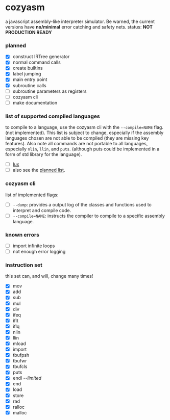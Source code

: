 # cozyasm
a javascript assembly-like interpreter simulator. Be warned, the current versions have **no/minimal** error catching and safety nets. status: **NOT PRODUCTION READY**

### planned
- [x] construct IRTree generator
- [x] normal command calls
- [x] create builtins
- [x] label jumping
- [x] main entry point
- [x] subroutine calls
- [ ] subroutine parameters as registers
- [ ] cozyasm cli
- [ ] make documentation
### list of supported compiled languages
to compile to a language, use the cozyasm cli with the `--compile=NAME` flag. (not implemented). This list is subject to change, especially if the assembly languages chosen are not able to be compiled (they are missing key features). Also note all commands are not portable to all languages, especially `nlin`, `llin`, and `puts`. (although puts could be implemented in a form of std library for the language).

- [ ] [lux](https://github.com/obscuredc/lux)
- [ ] also see the [planned list](https://github.com/stars/obscuredc/lists/assembly-emulators).
### cozyasm cli
list of implemented flags:

- [ ] `--dump`: provides a output log of the classes and functions used to interpret and compile code.
- [ ] `--compile=NAME`: instructs the compiler to compile to a specific assembly language.

### known errors
- [ ] import infinite loops
- [ ] not enough error logging

### instruction set
this set can, and will, change many times! 

- [x] mov
- [x] add
- [x] sub
- [x] mul
- [x] div
- [x] ifeq
- [x] iflt
- [x] iflq
- [x] nlin
- [x] llin
- [x] mload
- [x] import
- [x] tbufpsh
- [x] tbufwr
- [x] tbufcls
- [x] puts
- [x] endl --*limited*
- [x] end
- [x] load
- [x] store
- [x] rad
- [x] ralloc
- [x] malloc